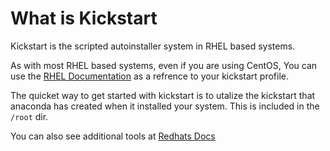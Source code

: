 # What is Kickstart

Kickstart is the scripted autoinstaller system in RHEL based systems. 

As with most RHEL based systems, even if you are using CentOS, You can use the [RHEL Documentation](https://access.redhat.com/documentation/en-us/red_hat_enterprise_linux/7/html/installation_guide/chap-kickstart-installations) as a refrence to your kickstart profile.

The quicket way to get started with kickstart is to utalize the kickstart that anaconda has created when it installed your system. This is included in the ````/root```` dir.

You can also see additional tools at [Redhats Docs](https://access.redhat.com/documentation/en-us/red_hat_enterprise_linux/7/html/installation_guide/sect-kickstart-howto#sect-kickstart-maintain)